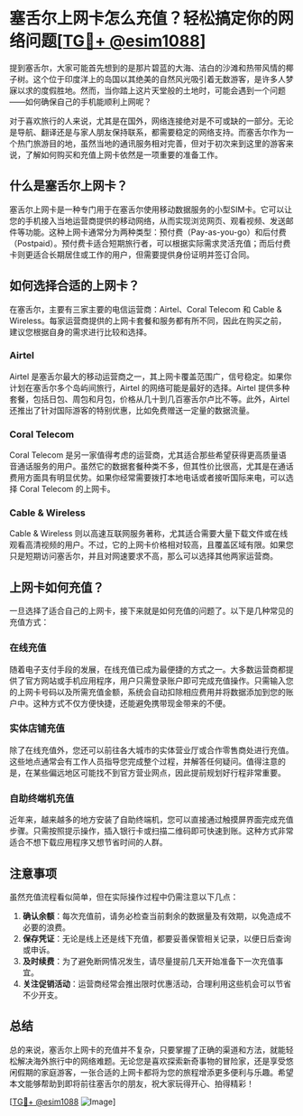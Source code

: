 # 塞舌尔上网卡怎么充值？轻松搞定你的网络问题[[TG💪+ @esim1088](https://t.me/s/esim1088)]

提到塞舌尔，大家可能首先想到的是那片碧蓝的大海、洁白的沙滩和热带风情的椰子树。这个位于印度洋上的岛国以其绝美的自然风光吸引着无数游客，是许多人梦寐以求的度假胜地。然而，当你踏上这片天堂般的土地时，可能会遇到一个问题——如何确保自己的手机能顺利上网呢？

对于喜欢旅行的人来说，尤其是在国外，网络连接绝对是不可或缺的一部分。无论是导航、翻译还是与家人朋友保持联系，都需要稳定的网络支持。而塞舌尔作为一个热门旅游目的地，虽然当地的通讯服务相对完善，但对于初次来到这里的游客来说，了解如何购买和充值上网卡依然是一项重要的准备工作。

## 什么是塞舌尔上网卡？

塞舌尔上网卡是一种专门用于在塞舌尔使用移动数据服务的小型SIM卡。它可以让您的手机接入当地运营商提供的移动网络，从而实现浏览网页、观看视频、发送邮件等功能。这种上网卡通常分为两种类型：预付费（Pay-as-you-go）和后付费（Postpaid）。预付费卡适合短期旅行者，可以根据实际需求灵活充值；而后付费卡则更适合长期居住或工作的用户，但需要提供身份证明并签订合同。

## 如何选择合适的上网卡？

在塞舌尔，主要有三家主要的电信运营商：Airtel、Coral Telecom 和 Cable & Wireless。每家运营商提供的上网卡套餐和服务都有所不同，因此在购买之前，建议您根据自身的需求进行比较和选择。

### Airtel

Airtel 是塞舌尔最大的移动运营商之一，其上网卡覆盖范围广，信号稳定。如果你计划在塞舌尔多个岛屿间旅行，Airtel 的网络可能是最好的选择。Airtel 提供多种套餐，包括日包、周包和月包，价格从几十到几百塞舌尔卢比不等。此外，Airtel 还推出了针对国际游客的特别优惠，比如免费赠送一定量的数据流量。

### Coral Telecom

Coral Telecom 是另一家值得考虑的运营商，尤其适合那些希望获得更高质量语音通话服务的用户。虽然它的数据套餐种类不多，但其性价比很高，尤其是在通话费用方面具有明显优势。如果你经常需要拨打本地电话或者接听国际来电，可以选择 Coral Telecom 的上网卡。

### Cable & Wireless

Cable & Wireless 则以高速互联网服务著称，尤其适合需要大量下载文件或在线观看高清视频的用户。不过，它的上网卡价格相对较高，且覆盖区域有限。如果您只是短期访问塞舌尔，并且对网速要求不高，那么可以选择其他两家运营商。

## 上网卡如何充值？

一旦选择了适合自己的上网卡，接下来就是如何充值的问题了。以下是几种常见的充值方式：

### 在线充值

随着电子支付手段的发展，在线充值已成为最便捷的方式之一。大多数运营商都提供了官方网站或手机应用程序，用户只需登录账户即可完成充值操作。只需输入您的上网卡号码以及所需充值金额，系统会自动扣除相应费用并将数据添加到您的账户中。这种方式不仅方便快捷，还能避免携带现金带来的不便。

### 实体店铺充值

除了在线充值外，您还可以前往各大城市的实体营业厅或合作零售商处进行充值。这些地点通常会有工作人员指导您完成整个过程，并解答任何疑问。值得注意的是，在某些偏远地区可能找不到官方营业网点，因此提前规划好行程非常重要。

### 自助终端机充值

近年来，越来越多的地方安装了自助终端机，您可以直接通过触摸屏界面完成充值步骤。只需按照提示操作，插入银行卡或扫描二维码即可快速到账。这种方式非常适合不想下载应用程序又想节省时间的人群。

## 注意事项

虽然充值流程看似简单，但在实际操作过程中仍需注意以下几点：

1. **确认余额**：每次充值前，请务必检查当前剩余的数据量及有效期，以免造成不必要的浪费。
2. **保存凭证**：无论是线上还是线下充值，都要妥善保管相关记录，以便日后查询或申诉。
3. **及时续费**：为了避免断网情况发生，请尽量提前几天开始准备下一次充值事宜。
4. **关注促销活动**：运营商经常会推出限时优惠活动，合理利用这些机会可以节省不少开支。

## 总结

总的来说，塞舌尔上网卡的充值并不复杂，只要掌握了正确的渠道和方法，就能轻松解决海外旅行中的网络难题。无论您是喜欢探索新奇事物的冒险家，还是享受悠闲假期的家庭游客，一张合适的上网卡都将为您的旅程增添更多便利与乐趣。希望本文能够帮助到即将前往塞舌尔的朋友，祝大家玩得开心、拍得精彩！

[[TG💪+ @esim1088](https://t.me/s/esim1088) ![Image](https://i.postimg.cc/4NQfJmqS/Snipaste-2025-05-13-00-14-12.png)]